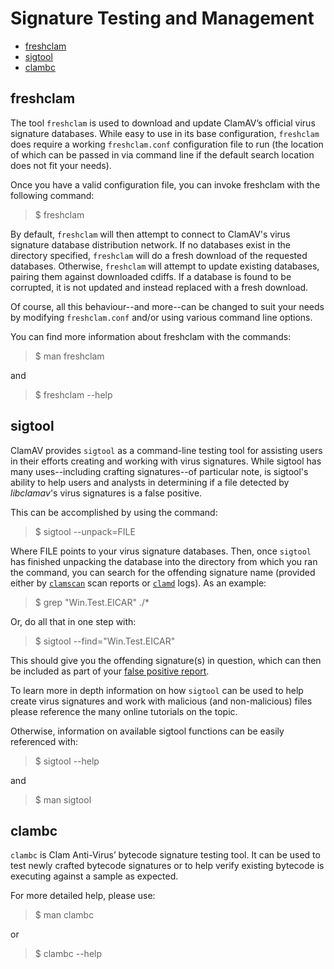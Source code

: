 # Signature Testing and Management

<!-- TOC depthFrom:2 depthTo:6 withLinks:1 updateOnSave:1 orderedList:0 -->

- [freshclam](#freshclam)
- [sigtool](#sigtool)
- [clambc](#clambc)

<!-- /TOC -->

## freshclam

The tool `freshclam` is used to download and update ClamAV’s official virus signature databases. While easy to use in its base configuration, `freshclam` does require a working `freshclam.conf` configuration file to run (the location of which can be passed in via command line if the default search location does not fit your needs).

Once you have a valid configuration file, you can invoke freshclam with the following command:

> $ freshclam

By default, `freshclam` will then attempt to connect to ClamAV's virus signature database distribution network. If no databases exist in the directory specified, `freshclam` will do a fresh download of the requested databases. Otherwise, `freshclam` will attempt to update existing databases, pairing them against downloaded cdiffs. If a database is found to be corrupted, it is not updated and instead replaced with a fresh download.

Of course, all this behaviour--and more--can be changed to suit your needs by modifying `freshclam.conf` and/or using various command line options.

You can find more information about freshclam with the commands:

> $ man freshclam

and

> $ freshclam --help

## sigtool

ClamAV provides `sigtool` as a command-line testing tool for assisting users in their efforts creating and working with virus signatures. While sigtool has many uses--including crafting signatures--of particular note, is sigtool's ability to help users and analysts in determining if a file detected by *libclamav*'s virus signatures is a false positive.

This can be accomplished by using the command:

> $ sigtool --unpack=FILE

Where FILE points to your virus signature databases. Then, once `sigtool` has finished unpacking the database into the directory from which you ran the command, you can search for the offending signature name (provided either by [`clamscan`](./Scanning.md#clamscan) scan reports or [`clamd`](./Scanning.md#clamd) logs). As an example:

> $ grep "Win.Test.EICAR" ./*

Or, do all that in one step with:

> $ sigtool --find="Win.Test.EICAR"

This should give you the offending signature(s) in question, which can then be included as part of your [false positive report](https://www.clamav.net/reports/fp).

To learn more in depth information on how `sigtool` can be used to help create virus signatures and work with malicious (and non-malicious) files please reference the many online tutorials on the topic.

Otherwise, information on available sigtool functions can be easily referenced with:

> $ sigtool --help

and

> $ man sigtool


## clambc

`clambc` is Clam Anti-Virus’ bytecode signature testing tool. It can be used to test newly crafted bytecode signatures or to help verify existing bytecode is executing against a sample as expected.

For more detailed help, please use:

> $ man clambc

or

> $ clambc --help
